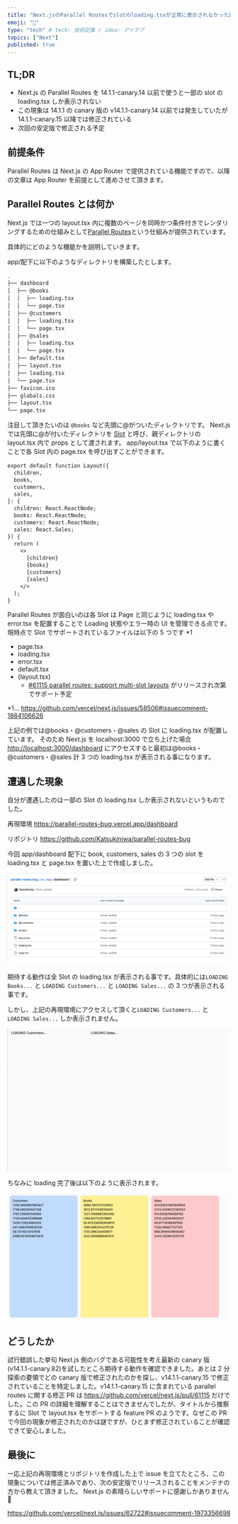 ```yaml
---
title: "Next.jsのParallel Routesでslotのloading.tsxが正常に表示されなかった話"
emoji: "🎉"
type: "tech" # tech: 技術記事 / idea: アイデア
topics: ["Next"]
published: true
---
```


## TL;DR

- Next.js の Parallel Routes を 14.1.1-canary.14 以前で使うと一部の slot の loading.tsx しか表示されない
- この現象は 14.1.1 の canary 版の v14.1.1-canary.14 以前では発生していたが 14.1.1-canary.15 以降では修正されている
- 次回の安定版で修正される予定

## 前提条件

Parallel Routes は Next.js の App Router で提供されている機能ですので、以降の文章は App Router を前提として進めさせて頂きます。

## Parallel Routes とは何か

Next.js では一つの layout.tsx 内に複数のページを同時かつ条件付きでレンダリングするための仕組みとして[Parallel Routes](https://nextjs.org/docs/app/building-your-application/routing/parallel-routes)という仕組みが提供されています。

具体的にどのような機能かを説明していきます。

app/配下に以下のようなディレクトリを構築したとします。

```bash
.
├── dashboard
│  ├── @books
│  │  ├── loading.tsx
│  │  └── page.tsx
│  ├── @customers
│  │  ├── loading.tsx
│  │  └── page.tsx
│  ├── @sales
│  │  ├── loading.tsx
│  │  └── page.tsx
│  ├── default.tsx
│  ├── layout.tsx
│  ├── loading.tsx
│  └── page.tsx
├── favicon.ico
├── globals.css
├── layout.tsx
└── page.tsx
```

注目して頂きたいのは `@books` など先頭に@がついたディレクトリです。
Next.js では先頭に@が付いたディレクトリを [Slot](https://nextjs.org/docs/app/building-your-application/routing/parallel-routes#slots) と呼び、親ディレクトリの layout.tsx 内で props として渡されます。
app/layout.tsx で以下のように書くことで各 Slot 内の page.tsx を呼び出すことができます。

```tsx
export default function Layout({
  children,
  books,
  customers,
  sales,
}: {
  children: React.ReactNode;
  books: React.ReactNode;
  customers: React.ReactNode;
  sales: React.Sales;
}) {
  return (
    <>
      {children}
      {books}
      {customers}
      {sales}
    </>
  );
}
```

Parallel Routes が面白いのは各 Slot は Page と同じように loading.tsx や error.tsx を配置することで Loading 状態やエラー時の UI を管理できる点です。
現時点で Slot でサポートされているファイルは以下の 5 つです \*1

- page.tsx
- loading.tsx
- error.tsx
- default.tsx
- (layout.tsx)
  - [#61115 parallel routes: support multi-slot layouts](https://github.com/vercel/next.js/pull/61115) がリリースされ次第でサポート予定

\*1... <https://github.com/vercel/next.js/issues/58506#issuecomment-1884106626>

上記の例では@books・@customers・@sales の Slot に loading.tsx が配置しています。
そのため Next.js を localhost:3000 で立ち上げた場合 <http://localhost:3000/dashboard> にアクセスすると最初は@books・@customers・@sales 計 3 つの loading.tsx が表示される事になります。

## 遭遇した現象

自分が遭遇したのは一部の Slot の loading.tsx しか表示されないというものでした。

再現環境
<https://parallel-routes-bug.vercel.app/dashboard>

リポジトリ
<https://github.com/Katsukiniwa/parallel-routes-bug>

今回 app/dashboard 配下に book, customers, sales の 3 つの slot を loading.tsx と page.tsx を置いた上で作成しました。

![directory.png](/images/directory.png "directory")

期待する動作は全 Slot の loading.tsx が表示される事です。具体的には`LOADING Books...` と `LOADING Customers...` と `LOADING Sales...` の 3 つが表示される事です。

しかし、上記の再現環境にアクセスして頂くと`LOADING Customers...` と `LOADING Sales...` しか表示されません。

![loading-bug](/images/loading-bug.png "loading-bug")

ちなみに loading 完了後は以下のように表示されます。

![loading-complete](/images/loading-complete.png "loading-complete")

## どうしたか

試行錯誤した挙句 Next.js 側のバグである可能性を考え最新の canary 版(v14.1.1-canary.82)を試したところ期待する動作を確認できました。あとは 2 分探索の要領でどの canary 版で修正されたのかを探し、v14.1.1-canary.15 で修正されていることを特定しました。v14.1.1-canary.15 に含まれている parallel routes に関する修正 PR は <https://github.com/vercel/next.js/pull/61115> だけでした。この PR の詳細を理解することはできませんでしたが、タイトルから推察するに Slot で layout.tsx をサポートする feature PR のようです。なぜこの PR で今回の現象が修正されたのかは謎ですが、ひとまず修正されていることが確認できて安心しました。

## 最後に

一応上記の再現環境とリポジトリを作成した上で issue を立てたところ、この現象については修正済みであり、次の安定版でリリースされることをメンテナの方から教えて頂きました。
Next.js の素晴らしいサポートに感謝しかありません 🙏

<https://github.com/vercel/next.js/issues/62722#issuecomment-1973356698>
